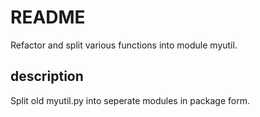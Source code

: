 # README

Refactor and split various functions into module myutil.

## description

Split old myutil.py into seperate modules in package form.
